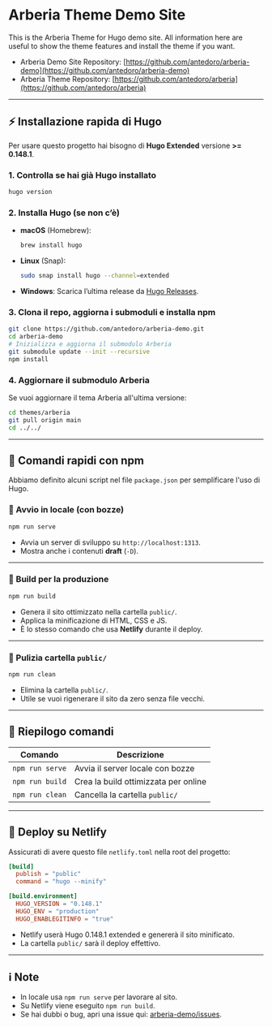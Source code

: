 # Arberia Theme Demo Site

This is the Arberia Theme for Hugo demo site. All information here are useful to show the theme features and install the theme if you want.

- Arberia Demo Site Repository: [https://github.com/antedoro/arberia-demo](https://github.com/antedoro/arberia-demo)
- Arberia Theme Repository: [https://github.com/antedoro/arberia](https://github.com/antedoro/arberia)
---

## ⚡ Installazione rapida di Hugo

Per usare questo progetto hai bisogno di **Hugo Extended** versione **>= 0.148.1**.

### 1. Controlla se hai già Hugo installato

```bash
hugo version
```

### 2. Installa Hugo (se non c’è)

- **macOS** (Homebrew):
  ```bash
  brew install hugo
  ```
- **Linux** (Snap):
  ```bash
  sudo snap install hugo --channel=extended
  ```
- **Windows**: Scarica l’ultima release da [Hugo Releases](https://github.com/gohugoio/hugo/releases).

### 3. Clona il repo, aggiorna i submoduli e installa npm

```bash
git clone https://github.com/antedoro/arberia-demo.git
cd arberia-demo
# Inizializza e aggiorna il submodulo Arberia
git submodule update --init --recursive
npm install
```

### 4. Aggiornare il submodulo Arberia

Se vuoi aggiornare il tema Arberia all'ultima versione:

```bash
cd themes/arberia
git pull origin main
cd ../../
```

---

## 🚀 Comandi rapidi con npm

Abbiamo definito alcuni script nel file `package.json` per semplificare l'uso di Hugo.

### 🔹 Avvio in locale (con bozze)

```bash
npm run serve
```

- Avvia un server di sviluppo su `http://localhost:1313`.
- Mostra anche i contenuti **draft** (`-D`).

---

### 🔹 Build per la produzione

```bash
npm run build
```

- Genera il sito ottimizzato nella cartella `public/`.
- Applica la minificazione di HTML, CSS e JS.
- È lo stesso comando che usa **Netlify** durante il deploy.

---

### 🔹 Pulizia cartella `public/`

```bash
npm run clean
```

- Elimina la cartella `public/`.
- Utile se vuoi rigenerare il sito da zero senza file vecchi.

---

## 📌 Riepilogo comandi

| Comando         | Descrizione                          |
| --------------- | ------------------------------------ |
| `npm run serve` | Avvia il server locale con bozze     |
| `npm run build` | Crea la build ottimizzata per online |
| `npm run clean` | Cancella la cartella `public/`       |

---

## 📝 Deploy su Netlify

Assicurati di avere questo file `netlify.toml` nella root del progetto:

```toml
[build]
  publish = "public"
  command = "hugo --minify"

[build.environment]
  HUGO_VERSION = "0.148.1"
  HUGO_ENV = "production"
  HUGO_ENABLEGITINFO = "true"
```

- Netlify userà Hugo 0.148.1 extended e genererà il sito minificato.
- La cartella `public/` sarà il deploy effettivo.

---

## ℹ️ Note

- In locale usa `npm run serve` per lavorare al sito.
- Su Netlify viene eseguito `npm run build`.
- Se hai dubbi o bug, apri una issue qui: [arberia-demo/issues](https://github.com/antedoro/arberia-demo/issues).

